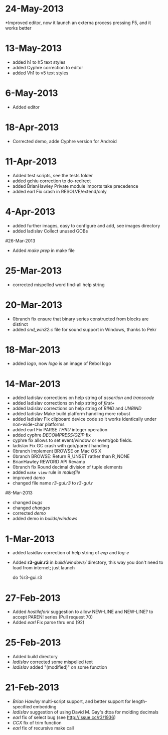 # 24-May-2013

*Improved editor, now it launch an externa process pressing F5, and it works better

# 13-May-2013

* added h1 to h5 text styles
* added Cyphre correction to editor
* added Vh1 to v5 text styles

#  6-May-2013

* Added editor

# 18-Apr-2013

* Corrected demo, adde Cyphre version for Android


# 11-Apr-2013

* Added test scripts, see the tests folder
* added gchiu correction to do-redirect 
* added BrianHawley Private module imports take precedence
* added earl Fix crash in RESOLVE/extend/only

# 4-Apr-2013

* added further images, easy to configure and add, see images directory
* added ladislav Collect unused GOBs


#26-Mar-2013

* Added *make prep* in make file

# 25-Mar-2013

* corrected mispelled word find-all help string


# 20-Mar-2013

* 0branch fix ensure that binary series constructed from blocks are distinct
* added *snd_win32.c* file for sound support in Windows, thanks to Pekr

# 18-Mar-2013

* added *logo*, now *logo* is an image of Rebol logo


# 14-Mar-2013

* added ladislav corrections on help string of *assertion* and *transcode*
* added ladislav corrections on help string of *first+*
* added ladislav corrections on help string of *BIND* and *UNBIND*
* added ladislav Make build platform handling more robust
* added ladislav Fix clipboard device code so it works identically under non-wide-char platforms
* added earl Fix PARSE *THRU* integer operation
* added cyphre *DECOMPRESS/GZIP* fix
* cyphre fix allows to set event/window or event/gob fields. 
* ladislav Fix GC crash with gob/parent handling
* 0branch  Implement BROWSE on Mac OS X
* 0branch  BROWSE: Return R_UNSET rather than R_NONE
* BrianHawley REWORD API Revamp
* 0branch fix Round decimal division of tuple elements
* added `make view` rule in *makefile*
* improved *demo*
* changed file name *r3-gui.r3*  to *r3-gui.r*

#8-Mar-2013

* changed *bugs*
* changed *changes*
* corrected *demo*
* added demo in *builds/windows*

# 1-Mar-2013

* added lasidlav correction of help string of *exp* and *log-e*
* Added **r3-guir.r3** in *build/windows/* directory, 
this way you don't need to load from internet; just launch

    do %r3-gui.r3



# 27-Feb-2013

* Added *hostilefork* suggestion to allow NEW-LINE and NEW-LINE? to accept PAREN! series (Pull request 70)
* Added *earl* Fix parse thru end (92)

# 25-Feb-2013

* Added build directory
* *ladislav* corrected some mispelled text
* *ladislav* added "(modified)" on some function


# 21-Feb-2013

*  *Brian Hawley* multi-script support, and better support for length-specified embedding
* *ladislav* suggestion of using David M. Gay's dtoa for molding decimals
* *earl* fix of select bug (see http://issue.cc/r3/1936)
* *CCX* fix of trim function
* *earl* fix of recursive make call
